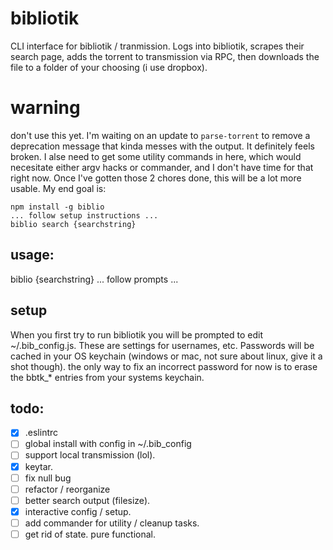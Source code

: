 # bibliotik
CLI interface for bibliotik / tranmission. Logs into bibliotik, scrapes their search page, adds the torrent to transmission via RPC, then downloads the file to a folder of your choosing (i use dropbox).

# warning
don't use this yet. I'm waiting on an update to `parse-torrent` to remove a deprecation message that kinda messes with the output. It definitely feels broken. I alse need to get some utility commands in here, which would necesitate either argv hacks or commander, and I don't have time for that right now. Once I've gotten those 2 chores done, this will be a lot more usable. My end goal is:

```
npm install -g biblio
... follow setup instructions ...
biblio search {searchstring}
```
## usage:
biblio {searchstring}
... follow prompts ...
## setup
When you first try to run bibliotik you will be prompted to edit ~/.bib_config.js. These are settings for usernames, etc. Passwords will be cached in your OS keychain (windows or mac, not sure about linux, give it a shot though). the only way to fix an incorrect password for now is to erase the bbtk_* entries from your systems keychain.

## todo:
- [x] .eslintrc
- [ ] global install with config in ~/.bib_config
- [ ] support local transmission (lol).
- [x] keytar.
- [ ] fix null bug
- [ ] refactor / reorganize
- [ ] better search output (filesize).
- [x] interactive config / setup.
- [ ] add commander for utility / cleanup tasks.
- [ ] get rid of state. pure functional.
